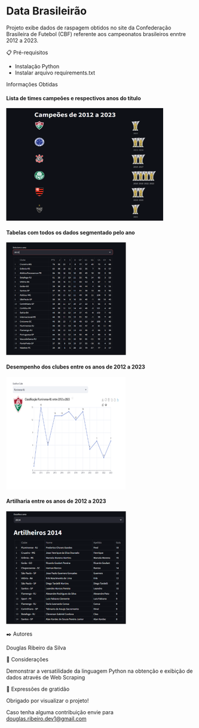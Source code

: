 <H1>Data Brasileirão</H1>

Projeto exibe dados de raspagem obtidos no site da Confederação Brasileira de Futebol (CBF)
referente aos campeonatos brasileiros enntre 2012 a 2023.


📋 Pré-requisitos

- Instalação Python
- Instalar arquivo requirements.txt


Informações Obtidas

<div class="container">
  <h4>Lista de times campeões e respectivos anos do título</h4>
  <img src="campeoes.png" caption="Lista de times campeões e respectivos anos do título" width="420" height="300">
</div>


<div class="container1">
  <h4>Tabelas com todos os dados segmentado pelo ano</h4>
  <img src="tabelas.PNG" caption="Tabelas com todos os dados segmentado pelo ano" width="320" height="300">
</div>


<div class="container2">
  <h4>Desempenho dos clubes entre os anos de 2012 a 2023</h4>
  <img src="classificacao.png" caption="Desempenho dos clubes entre os anos de 2012 a 2023" width="320" height="300">
</div>

<div class="container3">
  <h4>Artilharia entre os anos de 2012 a 2023</h4>
  <img src="artilharia.png" caption="Artilharia entre os anos de 2012 a 2023" width="320" height="300">
</div>


✒️ Autores

Douglas Ribeiro da Silva

🔩 Considerações 

Demonstrar a versatilidade da linguagem Python na obtenção e exibição de dados através de Web Scraping 

🎁 Expressões de gratidão

Obrigado por visualizar o projeto!

Caso tenha alguma contribuição envie para douglas.ribeiro.dev1@gmail.com


  
